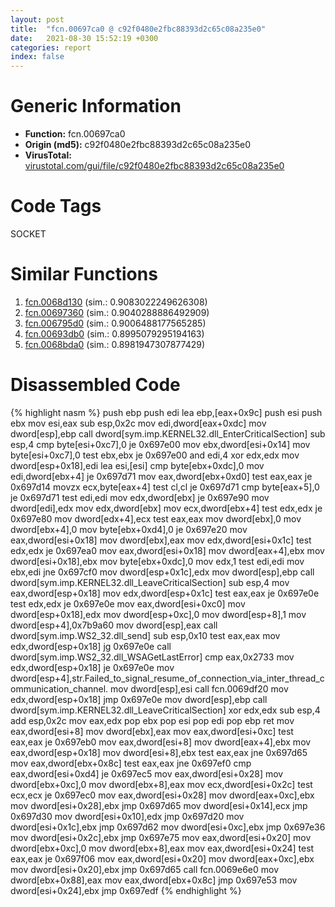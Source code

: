 ```yaml
---
layout: post
title:  "fcn.00697ca0 @ c92f0480e2fbc88393d2c65c08a235e0"
date:   2021-08-30 15:52:19 +0300
categories: report
index: false
---
```


# Generic Information
- **Function:** fcn.00697ca0
- **Origin (md5):** c92f0480e2fbc88393d2c65c08a235e0
- **VirusTotal:** [virustotal.com/gui/file/c92f0480e2fbc88393d2c65c08a235e0][virustotal_ref]

# Code Tags
<span class="tag" id="SOCKET">SOCKET</span>


# Similar Functions

1. [fcn.0068d130][similar_1_ref] (sim.: 0.9083022249626308)
2. [fcn.00697360][similar_2_ref] (sim.: 0.9040288886492909)
3. [fcn.006795d0][similar_3_ref] (sim.: 0.9006488177565285)
4. [fcn.00693db0][similar_4_ref] (sim.: 0.8995079295194163)
5. [fcn.0068bda0][similar_5_ref] (sim.: 0.8981947307877429)


# Disassembled Code

{% highlight nasm %}
push ebp
push edi
lea ebp,[eax+0x9c]
push esi
push ebx
mov esi,eax
sub esp,0x2c
mov edi,dword[eax+0xdc]
mov dword[esp],ebp
call dword[sym.imp.KERNEL32.dll_EnterCriticalSection]
sub esp,4
cmp byte[esi+0xc7],0
je 0x697e00
mov ebx,dword[esi+0x14]
mov byte[esi+0xc7],0
test ebx,ebx
je 0x697e00
and edi,4
xor edx,edx
mov dword[esp+0x18],edi
lea esi,[esi]
cmp byte[ebx+0xdc],0
mov edi,dword[ebx+4]
je 0x697d71
mov eax,dword[ebx+0xd0]
test eax,eax
je 0x697d14
movzx ecx,byte[eax+4]
test cl,cl
je 0x697d71
cmp byte[eax+5],0
je 0x697d71
test edi,edi
mov edx,dword[ebx]
je 0x697e90
mov dword[edi],edx
mov edx,dword[ebx]
mov ecx,dword[ebx+4]
test edx,edx
je 0x697e80
mov dword[edx+4],ecx
test eax,eax
mov dword[ebx],0
mov dword[ebx+4],0
mov byte[ebx+0xd4],0
je 0x697e20
mov eax,dword[esi+0x18]
mov dword[ebx],eax
mov edx,dword[esi+0x1c]
test edx,edx
je 0x697ea0
mov eax,dword[esi+0x18]
mov dword[eax+4],ebx
mov dword[esi+0x18],ebx
mov byte[ebx+0xdc],0
mov edx,1
test edi,edi
mov ebx,edi
jne 0x697cf0
mov dword[esp+0x1c],edx
mov dword[esp],ebp
call dword[sym.imp.KERNEL32.dll_LeaveCriticalSection]
sub esp,4
mov eax,dword[esp+0x18]
mov edx,dword[esp+0x1c]
test eax,eax
je 0x697e0e
test edx,edx
je 0x697e0e
mov eax,dword[esi+0xc0]
mov dword[esp+0x18],edx
mov dword[esp+0xc],0
mov dword[esp+8],1
mov dword[esp+4],0x7b9a60
mov dword[esp],eax
call dword[sym.imp.WS2_32.dll_send]
sub esp,0x10
test eax,eax
mov edx,dword[esp+0x18]
jg 0x697e0e
call dword[sym.imp.WS2_32.dll_WSAGetLastError]
cmp eax,0x2733
mov edx,dword[esp+0x18]
je 0x697e0e
mov dword[esp+4],str.Failed_to_signal_resume_of_connection_via_inter_thread_communication_channel.
mov dword[esp],esi
call fcn.0069df20
mov edx,dword[esp+0x18]
jmp 0x697e0e
mov dword[esp],ebp
call dword[sym.imp.KERNEL32.dll_LeaveCriticalSection]
xor edx,edx
sub esp,4
add esp,0x2c
mov eax,edx
pop ebx
pop esi
pop edi
pop ebp
ret
mov eax,dword[esi+8]
mov dword[ebx],eax
mov eax,dword[esi+0xc]
test eax,eax
je 0x697eb0
mov eax,dword[esi+8]
mov dword[eax+4],ebx
mov eax,dword[esp+0x18]
mov dword[esi+8],ebx
test eax,eax
jne 0x697d65
mov eax,dword[ebx+0x8c]
test eax,eax
jne 0x697ef0
cmp eax,dword[esi+0xd4]
je 0x697ec5
mov eax,dword[esi+0x28]
mov dword[ebx+0xc],0
mov dword[ebx+8],eax
mov ecx,dword[esi+0x2c]
test ecx,ecx
je 0x697ec0
mov eax,dword[esi+0x28]
mov dword[eax+0xc],ebx
mov dword[esi+0x28],ebx
jmp 0x697d65
mov dword[esi+0x14],ecx
jmp 0x697d30
mov dword[esi+0x10],edx
jmp 0x697d20
mov dword[esi+0x1c],ebx
jmp 0x697d62
mov dword[esi+0xc],ebx
jmp 0x697e36
mov dword[esi+0x2c],ebx
jmp 0x697e75
mov eax,dword[esi+0x20]
mov dword[ebx+0xc],0
mov dword[ebx+8],eax
mov eax,dword[esi+0x24]
test eax,eax
je 0x697f06
mov eax,dword[esi+0x20]
mov dword[eax+0xc],ebx
mov dword[esi+0x20],ebx
jmp 0x697d65
call fcn.0069e6e0
mov dword[ebx+0x88],eax
mov eax,dword[ebx+0x8c]
jmp 0x697e53
mov dword[esi+0x24],ebx
jmp 0x697edf
{% endhighlight %}


[similar_1_ref]: /report/fcn.0068d130@c92f0480e2fbc88393d2c65c08a235e0
[similar_2_ref]: /report/fcn.00697360@c92f0480e2fbc88393d2c65c08a235e0
[similar_3_ref]: /report/fcn.006795d0@c92f0480e2fbc88393d2c65c08a235e0
[similar_4_ref]: /report/fcn.00693db0@c92f0480e2fbc88393d2c65c08a235e0
[similar_5_ref]: /report/fcn.0068bda0@c92f0480e2fbc88393d2c65c08a235e0
[virustotal_ref]: https://www.virustotal.com/gui/file/c92f0480e2fbc88393d2c65c08a235e0